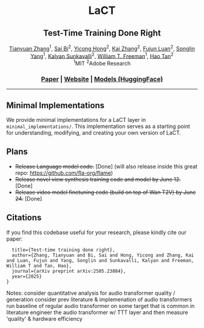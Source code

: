 
<p align="center">
<h1 align="center">LaCT</h1>
<h2 align="center">Test-Time Training Done Right</h2>
</p>
<p align="center">
  <p align="center">
    <a href="https://tianyuanzhang.com/">Tianyuan Zhang</a><sup>1</sup>,
    <a href="https://sai-bi.github.io/">Sai Bi</a><sup>2</sup>,
    <a href="https://yiconghong.me/">Yicong Hong</a><sup>2</sup>,
    <a href="https://kai-46.github.io/website/">Kai Zhang</a><sup>2</sup>,
    <a href="https://scholar.google.com/citations?user=NLxrmYQAAAAJ">Fujun Luan</a><sup>2</sup>,
    <a href="https://sustcsonglin.github.io/">Songlin Yang</a><sup>1</sup>,
    <a href="http://www.kalyans.org/">Kalyan Sunkavalli</a><sup>2</sup>,
    <a href="https://billf.mit.edu/">William T. Freeman</a><sup>1</sup>,
    <a href="https://www.cs.unc.edu/~airsplay/">Hao Tan</a><sup>2</sup>
    <br>
    <sup>1</sup>MIT <sup>2</sup>Adobe Research
  </p>
  <h3 align="center"><a href="https://arxiv.org/abs/2505.23884">Paper</a> | <a href="https://tianyuanzhang.com/projects/ttt-done-right/">Website</a> | <a href="https://huggingface.co/airsplay/lact_nvs">Models (HuggingFace)</a></h3>
</p>

---



## Minimal Implementations

We provide minimal implementations for a LaCT layer in `minimal_implementations/`. This implementation serves as a starting point for understanding, modifying, and creating your own version of LaCT.


## Plans
* ~~Release Language model code.~~ [Done] (will also release inside this great repo: https://github.com/fla-org/flame)
* ~~Release novel view synthesis training code and model by June 12.~~ [Done]
* ~~Release video model finetuning code (build on top of Wan T2V) by June 24.~~ [Done]


## Citations
If you find this codebase useful for your research, please kindly cite our paper:

```@article{zhang2025test,
  title={Test-time training done right},
  author={Zhang, Tianyuan and Bi, Sai and Hong, Yicong and Zhang, Kai and Luan, Fujun and Yang, Songlin and Sunkavalli, Kalyan and Freeman, William T and Tan, Hao},
  journal={arXiv preprint arXiv:2505.23884},
  year={2025}
}
```


Notes:
consider quantitative analysis for audio transformer quality / generation
consider prev literature & implemenation of audio transformers
run baseline of regular audio transformer on some target that is common in literature
engineer the audio transformer w/ TTT layer and then measure 'quality' & hardware efficiency

